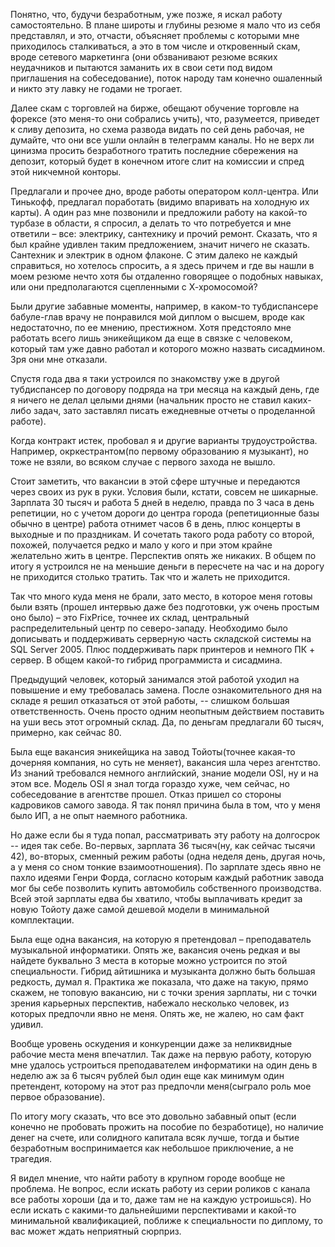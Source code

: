 Понятно, что, будучи безработным, уже позже, я искал работу самостоятельно. В плане широты и глубины резюме я мало что из себя представлял, и это, отчасти, объясняет проблемы с которыми мне приходилось сталкиваться, а это в том числе и откровенный скам, вроде сетевого маркетинга (они обзванивают резюме всяких неудачников и пытаются заманить их в свои сети под видом приглашения на собеседование), поток народу там конечно ошаленный и никто эту лавку не годами не трогает.      

Далее скам с торговлей на бирже, обещают обучение торговле на форексе (это меня-то они собрались учить), что, разумеется, приведет к сливу депозита, но схема развода видать по сей день рабочая, не думайте, что они все ушли онлайн в телеграмм каналы. Но не верх ли цинизма просить безработного тратить последние сбережения на депозит, который будет в конечном итоге слит на комиссии и спред этой никчемной конторы.

Предлагали и прочее дно, вроде работы оператором колл-центра. Или Тинькофф, предлагал поработать (видимо впаривать на холодную их карты). А один раз мне позвонили и предложили работу на какой-то турбазе в области, я спросил, а делать то что потребуется и мне ответили – все: электрику, сантехнику и прочий ремонт. Сказать, что я был крайне удивлен таким предложением, значит ничего не сказать. Сантехник и электрик в одном флаконе. С этим далеко не каждый справиться, но хотелось спросить, а я здесь причем и где вы нашли в моем резюме нечто хотя бы отдаленно говорящее о подобных навыках, или они предполагаются сцепленными с Х-хромосомой?

Были другие забавные моменты, например, в каком-то тубдиспансере бабуле-глав врачу не понравился мой диплом о высшем, вроде как недостаточно, по ее мнению, престижном. Хотя предстояло мне работать всего лишь эникейщиком да еще в связке с человеком, который там уже давно работал и которого можно назвать сисадмином. Зря они мне отказали.

Спустя года два я таки устроился по знакомству уже в другой тубдиспансер по договору подряда на три месяца на каждый день, где я ничего не делал целыми днями (начальник просто не ставил каких-либо задач, зато заставлял писать ежедневные отчеты о проделанной работе).

Когда контракт истек, пробовал я и другие варианты трудоустройства. Например, окркестрантом(по первому образованию я музыкант), но тоже не взяли, во всяком случае с первого захода не вышло. 

Стоит заметить, что вакансии в этой сфере штучные и передаются через своих из рук в руки. Условия были, кстати, совсем не шикарные. Зарплата 30 тысяч и работа 5 дней в неделю, правда по 3 часа в день репетиции, но с учетом дороги до центра города (репетиционные базы обычно в центре) работа отнимет часов 6 в день, плюс концерты в выходные и по праздникам. И сочетать такого рода работу со второй, похожей, получается редко и мало у кого и при этом крайне желательно жить в центре. Перспектив опять же никаких. В общем по итогу я устроился не на меньшие деньги в пересчете на час и на дорогу не приходится столько тратить. Так что и жалеть не приходится.

Так что много куда меня не брали, зато место, в которое меня готовы были взять (прошел интервью даже без подготовки, уж очень простым оно было) – это FixPrice, точнее их склад, центральный распределительный центр по северо-западу. Необходимо было дописывать и поддерживать серверную часть складской системы на SQL Server 2005. Плюс поддерживать парк принтеров и немного ПК + сервер. В общем какой-то гибрид программиста и сисадмина. 

Предыдущий человек, который занимался этой работой уходил на повышение и ему требовалась замена. После ознакомительного дня на складе я решил отказаться от этой работы, -- слишком большая ответственность. Очень просто одним неопытным действием поставить на уши весь этот огромный склад. Да, по деньгам предлагали 60 тысяч, примерно, как сейчас 80.

Была еще вакансия эникейщика на завод Тойоты(точнее какая-то дочерняя компания, но суть не меняет), вакансия шла через агентство. Из знаний требовался немного английский, знание модели OSI, ну и на этом все. Модель OSI я знал тогда гораздо хуже, чем сейчас, но собеседование в агентстве прошел. Отказ пришел со стороны кадровиков самого завода. Я так понял причина была в том, что у меня было ИП, а не опыт наемного работника. 

Но даже если бы я туда попал, рассматривать эту работу на долгосрок -- идея так себе. Во-первых, зарплата 36 тысяч(ну, как сейчас тысячи 42), во-вторых, сменный режим работы (одна неделя день, другая ночь, а у меня со сном тонкие взаимоотношения). По зарплате здесь явно не пахло идеями Генри Форда, согласно которым каждый работник завода мог бы себе позволить купить автомобиль собственного производства. Всей этой зарплаты едва бы хватило, чтобы выплачивать кредит за новую Тойоту даже самой дешевой модели в минимальной комплектации.


Была еще одна вакансия, на которую я претендовал – преподаватель музыкальной информатики. Опять же, вакансия очень редкая и вы найдете буквально 3 места в которые можно устроится по этой специальности. Гибрид айтишника и музыканта должно быть большая редкость, думал я. Практика же показала, что даже на такую, прямо скажем, не топовую вакансию, ни с точки зрения зарплаты, ни с точки зрения карьерных перспектив, набежало несколько человек, из которых предпочли явно не меня. Опять же, не жалею, но сам факт удивил.

Вообще уровень оскудения и конкуренции даже за неликвидные рабочие места меня впечатлил. Так даже на первую работу, которую мне удалось устроиться преподавателем информатики на один день в неделю аж за 6 тысяч рублей был один еще как минимум один претендент, которому на этот раз предпочли меня(сыграло роль мое первое образование).

По итогу могу сказать, что все это довольно забавный опыт (если конечно не пробовать прожить на пособие по безработице), но наличие денег на счете, или солидного капитала всяк лучше, тогда и бытие безработным воспринимается как небольшое приключение, а не трагедия.

Я видел мнение, что найти работу в крупном городе вообще не проблема. Не вопрос, если искать работу из серии роликов с канала все работы хороши (да и то, даже там не на каждую устроишься). Но если искать с какими-то дальнейшими перспективами и какой-то минимальной квалификацией, поближе к специальности по диплому, то вас может ждать неприятный сюрприз.